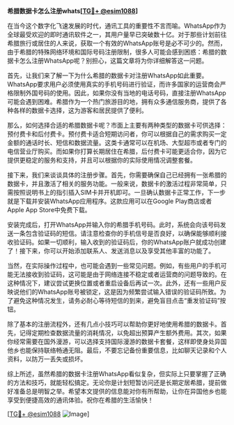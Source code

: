 **希腊数据卡怎么注册whats[[TG💪+ @esim1088](https://t.me/s/esim1088)]**

在当今这个数字化飞速发展的时代，通讯工具的重要性不言而喻。WhatsApp作为全球最受欢迎的即时通讯软件之一，其用户量早已突破数十亿。对于那些计划前往希腊旅行或居住的人来说，获取一个有效的WhatsApp账号是必不可少的。然而，由于希腊的特殊网络环境和国际号码注册限制，很多人可能会感到困惑：希腊的数据卡怎么注册WhatsApp呢？别担心，这篇文章将为你详细解答这一问题。

首先，让我们来了解一下为什么希腊的数据卡对注册WhatsApp如此重要。WhatsApp要求用户必须使用真实的手机号码进行验证，而许多国家的运营商会严格限制外国号码的使用。因此，如果你没有当地的电话号码，直接注册WhatsApp可能会遇到困难。希腊作为一个热门旅游目的地，拥有众多通信服务商，提供了各种各样的数据卡选择，这为游客和居民提供了便利。

那么，如何选择合适的希腊数据卡呢？市面上主要有两种类型的数据卡可供选择：预付费卡和后付费卡。预付费卡适合短期访问者，你可以根据自己的需求购买一定金额的通话时长、短信和数据流量。这类卡通常可以在机场、大型超市或者专门的电信营业厅购买。而如果你打算长期居住在希腊，后付费卡可能更适合你，因为它提供更稳定的服务和支持，并且可以根据你的实际使用情况调整套餐。

接下来，我们来谈谈具体的注册步骤。首先，你需要确保自己已经拥有一张希腊的数据卡，并且激活了相关的服务功能。一般来说，数据卡的激活过程非常简单，只需按照说明书上的指引插入SIM卡并开机即可。一旦确认数据卡正常工作，下一步就是下载并安装WhatsApp应用程序。这款应用可以在Google Play商店或者Apple App Store中免费下载。

安装完成后，打开WhatsApp并输入你的希腊手机号码。此时，系统会向该号码发送一条包含验证码的短信。请注意检查你的手机信号是否良好，以确保能够顺利接收验证码。如果一切顺利，输入收到的验证码后，你的WhatsApp账户就成功创建了！接下来，你可以开始添加联系人、发送消息以及享受其他丰富的功能了。

当然，在实际操作过程中，也可能会遇到一些常见问题。例如，有些用户的手机可能无法接收到验证码，这可能是由于网络连接不稳定或者运营商的问题导致的。在这种情况下，建议尝试更换位置或者重启设备后再试一次。此外，还有一些用户反映说他们的WhatsApp账号被锁定，这是因为频繁尝试输入错误的验证码所致。为了避免这种情况发生，请务必耐心等待短信的到来，避免盲目点击“重发验证码”按钮。

除了基本的注册流程外，还有几点小技巧可以帮助你更好地使用希腊的数据卡。首先，记得定期检查数据流量的消耗情况，以免超出预算产生额外费用。其次，如果你经常需要在国外漫游，可以选择支持国际漫游的数据卡套餐，这样即使身处异国他乡也能保持联络畅通无阻。最后，不要忘记备份重要信息，比如聊天记录和个人资料，以防万一丢失或损坏。

综上所述，虽然希腊的数据卡注册WhatsApp看似复杂，但实际上只要掌握了正确的方法和技巧，就能轻松搞定。无论你是计划短暂访问还是长期定居希腊，提前做好准备总是明智之举。希望本文提供的信息能对你有所帮助，让你在异国他乡也能享受到便捷高效的通讯体验。祝你在希腊的生活愉快！

[[TG💪+ @esim1088](https://t.me/s/esim1088) ![Image](https://i.postimg.cc/4NQfJmqS/Snipaste-2025-05-13-00-14-12.png)]